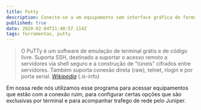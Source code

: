 ```yaml
---
title: Putty
description: Conecte-se a um equipamento sem interface gráfica de forma rápida!
published: true
date: 2020-02-04T21:40:57.114Z
tags: ferramentas, putty
---
```





> O PuTTy é um software de emulação de terminal grátis e de código livre. Suporta SSH, destinado a suportar o acesso remoto a servidores via shell seguro e a construção de "túneis" cifrados entre servidores. Também suporta conexão direta (raw), telnet, rlogin e por porta serial.
> *[Wikipédia](https://pt.wikipedia.org/wiki/PuTTY)*
{.is-info}


Em nossa rede nós utilizamos esse programa para acessar equipamentos que estão com a conexão ruim, para configurar certas opções que são exclusivas por terminal e para acompanhar trafego de rede pelo Juniper. 

